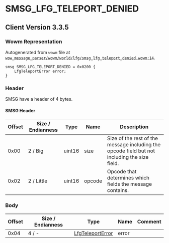 # SMSG_LFG_TELEPORT_DENIED

## Client Version 3.3.5

### Wowm Representation

Autogenerated from `wowm` file at [`wow_message_parser/wowm/world/lfg/smsg_lfg_teleport_denied.wowm:14`](https://github.com/gtker/wow_messages/tree/main/wow_message_parser/wowm/world/lfg/smsg_lfg_teleport_denied.wowm#L14).
```rust,ignore
smsg SMSG_LFG_TELEPORT_DENIED = 0x0200 {
    LfgTeleportError error;
}
```
### Header

SMSG have a header of 4 bytes.

#### SMSG Header

| Offset | Size / Endianness | Type   | Name   | Description |
| ------ | ----------------- | ------ | ------ | ----------- |
| 0x00   | 2 / Big           | uint16 | size   | Size of the rest of the message including the opcode field but not including the size field.|
| 0x02   | 2 / Little        | uint16 | opcode | Opcode that determines which fields the message contains.|

### Body

| Offset | Size / Endianness | Type | Name | Comment |
| ------ | ----------------- | ---- | ---- | ------- |
| 0x04 | 4 / - | [LfgTeleportError](lfgteleporterror.md) | error |  |

